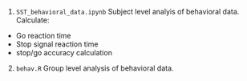 1. `SST_behavioral_data.ipynb` Subject level analyis of behavioral data. Calculate:
* Go reaction time
* Stop signal reaction time 
* stop/go accuracy calculation

2. `behav.R` Group level analysis of behavioral data.
